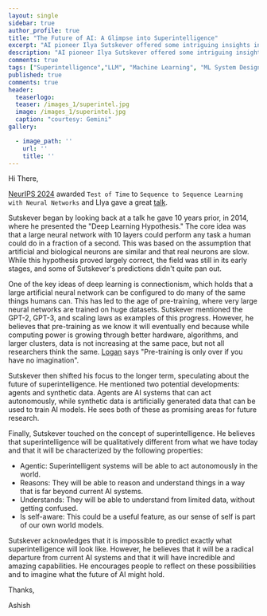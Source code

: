```yaml
---
layout: single
sidebar: true
author_profile: true
title: "The Future of AI: A Glimpse into Superintelligence"
excerpt: "AI pioneer Ilya Sutskever offered some intriguing insights into the future of AI and the potential for superintelligence."
description: "AI pioneer Ilya Sutskever offered some intriguing insights into the future of AI and the potential for superintelligence."
comments: true
tags: ["Superintelligence","LLM", "Machine Learning", "ML System Design"]
published: true
comments: true
header:
  teaserlogo:
  teaser: /images_1/superintel.jpg
  image: /images_1/superintel.jpg
  caption: "courtesy: Gemini"
gallery:

  - image_path: ''
    url: ''
    title: ''
---
```


Hi There,

[NeurIPS 2024](https://blog.neurips.cc/2024/11/27/announcing-the-neurips-2024-test-of-time-paper-awards/) awarded `Test of Time` to `Sequence to Sequence Learning with Neural Networks` and Llya gave a great [talk](https://x.com/vincentweisser/status/1867719020444889118).

Sutskever began by looking back at a talk he gave 10 years prior, in 2014, where he presented the "Deep Learning Hypothesis." The core idea was that a large neural network with 10 layers could perform any task a human could do in a fraction of a second. This was based on the assumption that artificial and biological neurons are similar and that real neurons are slow. While this hypothesis proved largely correct, the field was still in its early stages, and some of Sutskever's predictions didn't quite pan out.

One of the key ideas of deep learning is connectionism, which holds that a large artificial neural network can be configured to do many of the same things humans can. This has led to the age of pre-training, where very large neural networks are trained on huge datasets. Sutskever mentioned the GPT-2, GPT-3, and scaling laws as examples of this progress. However, he believes that pre-training as we know it will eventually end because while computing power is growing through better hardware, algorithms, and larger clusters, data is not increasing at the same pace, but not all researchers think the same. [Logan](https://x.com/OfficialLoganK) says "Pre-training is only over if you have no imagination".

Sutskever then shifted his focus to the longer term, speculating about the future of superintelligence. He mentioned two potential developments: agents and synthetic data. Agents are AI systems that can act autonomously, while synthetic data is artificially generated data that can be used to train AI models. He sees both of these as promising areas for future research.

Finally, Sutskever touched on the concept of superintelligence. He believes that superintelligence will be qualitatively different from what we have today and that it will be characterized by the following properties:

* Agentic: Superintelligent systems will be able to act autonomously in the world.
* Reasons: They will be able to reason and understand things in a way that is far beyond current AI systems.
* Understands: They will be able to understand from limited data, without getting confused.
* Is self-aware: This could be a useful feature, as our sense of self is part of our own world models.

Sutskever acknowledges that it is impossible to predict exactly what superintelligence will look like. However, he believes that it will be a radical departure from current AI systems and that it will have incredible and amazing capabilities. He encourages people to reflect on these possibilities and to imagine what the future of AI might hold.

Thanks,

Ashish
